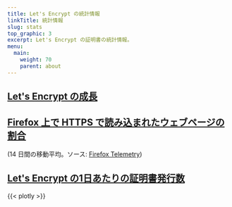 ```yaml
---
title: Let's Encrypt の統計情報
linkTitle: 統計情報
slug: stats
top_graphic: 3
excerpt: Let's Encrypt の証明書の統計情報。
menu:
  main:
    weight: 70
    parent: about
---
```


<div class="figure">
  <h2><a name="growth" href="#growth"
    >Let's Encrypt の成長</a></h2>
  <div id="activeUsage" title="Let's Encrypt の成長" class="statsgraph"></div>
</div>

<div class="figure">
  <h2><a name="percent-pageloads" href="#percent-pageloads"
    >Firefox 上で HTTPS で読み込まれたウェブページの割合</a></h2>
  <p>(14 日間の移動平均。ソース: <a href="https://docs.telemetry.mozilla.org/datasets/other/ssl/reference.html">Firefox Telemetry</a>)</p>
  <div id="pageloadPercent" title="Firefox 上で HTTPS で読み込まれたウェブページの割合</a></h2>
  <p>(14 日間の移動平均" class="statsgraph"></div>
</div>

<div class="figure">
  <h2><a name="daily-issuance" href="#daily-issuance"
    >Let's Encrypt の1日あたりの証明書発行数</a></h2>
  <div id="issuancePerDay" title="Let's Encrypt の1日あたりの証明書発行数" class="statsgraph"></div>
</div>

{{< plotly >}}
